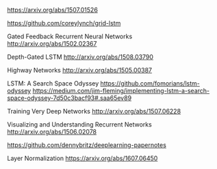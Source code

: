 https://arxiv.org/abs/1507.01526


https://github.com/coreylynch/grid-lstm

Gated Feedback Recurrent Neural Networks http://arxiv.org/abs/1502.02367

Depth-Gated LSTM http://arxiv.org/abs/1508.03790

Highway Networks http://arxiv.org/abs/1505.00387

LSTM: A Search Space Odyssey https://github.com/fomorians/lstm-odyssey
https://medium.com/jim-fleming/implementing-lstm-a-search-space-odyssey-7d50c3bacf93#.saa65ev89

Training Very Deep Networks http://arxiv.org/abs/1507.06228

Visualizing and Understanding Recurrent Networks http://arxiv.org/abs/1506.02078


https://github.com/dennybritz/deeplearning-papernotes


Layer Normalization https://arxiv.org/abs/1607.06450


